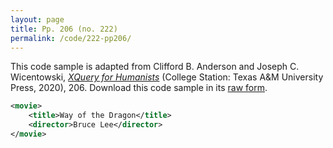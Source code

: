 ```yaml
---
layout: page
title: Pp. 206 (no. 222)
permalink: /code/222-pp206/
---
```


This code sample is adapted from Clifford B. Anderson and Joseph C. Wicentowski, 
[_XQuery for Humanists_](/) (College Station: Texas A&M University Press, 2020), 206. 
Download this code sample in its [raw form](/code/222-pp206/222-pp206.xml).

```xml
<movie>
    <title>Way of the Dragon</title>
    <director>Bruce Lee</director>
</movie>
```  
